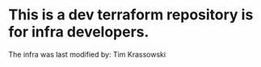 # This is a dev terraform repository is for infra developers.
The infra was last modified by: Tim Krassowski